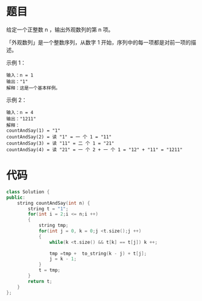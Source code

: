 # 题目
给定一个正整数 n ，输出外观数列的第 n 项。

「外观数列」是一个整数序列，从数字 1 开始，序列中的每一项都是对前一项的描述。



示例 1：
```
输入：n = 1
输出："1"
解释：这是一个基本样例。
```
示例 2：
```
输入：n = 4
输出："1211"
解释：
countAndSay(1) = "1"
countAndSay(2) = 读 "1" = 一 个 1 = "11"
countAndSay(3) = 读 "11" = 二 个 1 = "21"
countAndSay(4) = 读 "21" = 一 个 2 + 一 个 1 = "12" + "11" = "1211"
```

# 代码
```c++
class Solution {
public:
    string countAndSay(int n) {
        string t = "1";
        for(int i = 2;i <= n;i ++)
        {
            string tmp;
            for(int j = 0, k = 0;j <t.size();j ++)
            {
                while(k <t.size() && t[k] == t[j]) k ++;
       
                tmp =tmp +  to_string(k - j) + t[j];
                j = k - 1;
            }
            t = tmp;
        }
        return t;
    }
};
```